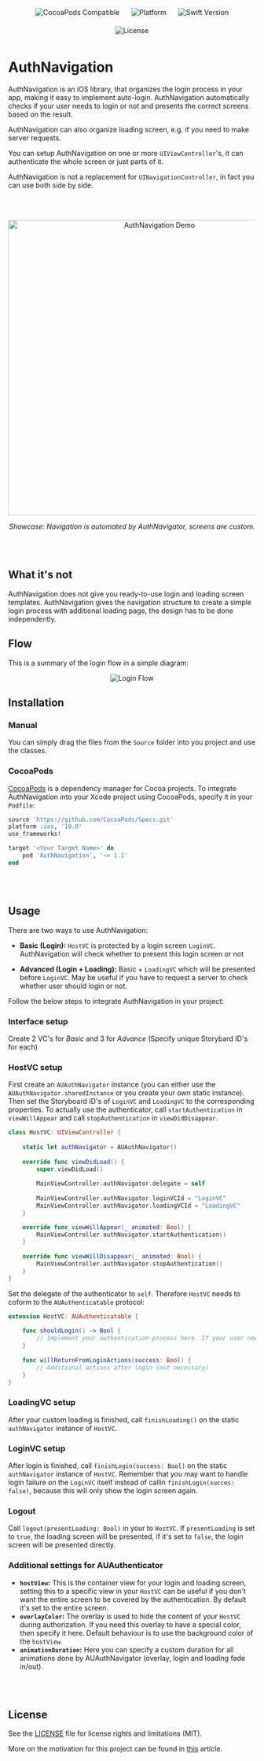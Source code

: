 <p align="center">
  <img src="https://img.shields.io/cocoapods/v/AuthNavigation.svg" alt="CocoaPods Compatible" style="padding:10px"/>
  <img src="https://img.shields.io/cocoapods/p/AuthNavigation.svg" alt="Platform" style="padding:10px"/>
  <img src="https://img.shields.io/badge/Swift-4.1-orange.svg" alt="Swift Version" style="padding:10px"/>
  <img src="https://img.shields.io/cocoapods/l/AuthNavigation.svg" alt="License" style="padding:10px"/>
</p>

# AuthNavigation

AuthNavigation is an iOS library, that organizes the login process in your app, making it easy to implement auto-login. AuthNavigation automatically checks if your user needs to login or not and presents the correct screens based on the result.

AuthNavigation can also organize loading screen, e.g. if you need to make server requests.

You can setup AuthNavigation on one or more `UIViewController`'s, it can authenticate the whole screen or just parts of it.

AuthNavigation is not a replacement for `UINavigationController`, in fact you can use both side by side.

<br></br>
<p align="center">
  <img src="https://github.com/columbbus/AuthNavigation/blob/master/Assets/demo.gif?raw=true" alt="AuthNavigation Demo" height="600"/>
</p>
<p align="center">
  <i>Showcase: Navigation is automated by AuthNavigator, screens are custom.</i>
</p>
<br></br>



## What it's not
AuthNavigation does not give you ready-to-use login and loading screen templates. AuthNavigation gives the navigation structure to create a simple login process with additional loading page, the design has to be done independently.




## Flow
This is a summary of the login flow in a simple diagram:

<p align="center">
  <img src="https://github.com/columbbus/AuthNavigation/blob/master/Assets/Flow-detailed.png?raw=true" alt="Login Flow"/>
</p>




## Installation


### Manual

You can simply drag the files from the `Source` folder into you project and use the classes.


### CocoaPods

[CocoaPods](http://cocoapods.org) is a dependency manager for Cocoa projects. To integrate AuthNavigation into your Xcode project using CocoaPods, specify it in your `Podfile`:

```ruby
source 'https://github.com/CocoaPods/Specs.git'
platform :ios, '10.0'
use_frameworks!

target '<Your Target Name>' do
    pod 'AuthNavigation', '~> 1.1'
end
```



<br></br>
## Usage
There are two ways to use AuthNavigation:

* **Basic (Login):** `HostVC` is protected by a login screen `LoginVC`. AuthNavigation will check whether to present this login screen or not

* **Advanced (Login + Loading):** Basic + `LoadingVC` which will be presented before `LoginVC`. May be useful if you have to request a server to check whether user should login or not.


Follow the below steps to integrate AuthNavigation in your project:



### Interface setup
Create 2 VC's for *Basic* and 3 for *Advance* (Specify unique Storybard ID's for each)



### HostVC setup
First create an `AUAuthNavigator` instance (you can either use the `AUAuthNavigator.sharedInstance` or you create your own static instance). Then set the Storyboard ID's of `LoginVC` and `LoadingVC` to the corresponding properties. To actually use the authenticator, call `startAuthentication` in `viewWillAppear` and call `stopAuthentication` in `viewDidDisappear`.

```swift
class HostVC: UIViewController {
    
    static let authNavigator = AUAuthNavigator()
    
    override func viewDidLoad() {
        super.viewDidLoad()
    
        MainViewController.authNavigator.delegate = self
           
        MainViewController.authNavigator.loginVCId = "LoginVC"
        MainViewController.authNavigator.loadingVCId = "LoadingVC"
    }

    override func viewWillAppear(_ animated: Bool) {
        MainViewController.authNavigator.startAuthentication()
    }
    
    override func viewWillDisappear(_ animated: Bool) {
        MainViewController.authNavigator.stopAuthentication()
    }
}
```

Set the delegate of the authenticator to `self`. Therefore `HostVC` needs to coform to the `AUAuthenticatable` protocol:

```swift
extension HostVC: AUAuthenticatable {
    
    func shouldLogin() -> Bool {
        // Implement your authentication process here. If your user needs to login, return true, if he is already logged in return false
    }
    
    func willReturnFromLoginActions(success: Bool) {
        // Additional actions after login (not necessary)
    }
}
```



### LoadingVC setup
After your custom loading is finished, call `finishLoading()` on the static `authNavigator` instance of `HostVC`.



### LoginVC setup
After login is finished, call `finishLogin(success: Bool)` on the static `authNavigator` instance of `HostVC`. Remember that you may want to handle login failure on the `LoginVC` itself instead of callin `finishLogin(succes: false)`, because this will only show the login screen again.



### Logout
Call `logout(presentLoading: Bool)` in your to `HostVC`. If `presentLoading` is set to `true`, the loading screen will be presented, if it's set to `false`, the login screen will be presented directly.


### Additional settings for AUAuthenticator

* **`hostView`:** This is the container view for your login and loading screen, setting this to a specific view in your `HostVC` can be useful if you don't want the entire screen to be covered by the authentication. By default it's set to the entire screen.
* **`overlayColor`:** The overlay is used to hide the content of your `HostVC` during authorization. If you need this overlay to have a special color, then specify it here. Default behaviour is to use the background color of the `hostView`.
* **`animationDuration`:** Here you can specify a custom duration for all animations done by AUAuthNavigator (overlay, login and loading fade in/out).



<br></br>
## License
See the [LICENSE](LICENSE) file for license rights and limitations (MIT).

More on the motivation for this project can be found in [this](https://medium.com/@pascal.braband/navigating-your-ios-app-through-login-51c88e2329d3) article.
